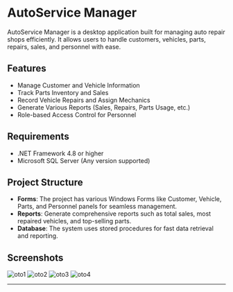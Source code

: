 # AutoService Manager

AutoService Manager is a desktop application built for managing auto repair shops efficiently. It allows users to handle customers, vehicles, parts, repairs, sales, and personnel with ease.

## Features

- Manage Customer and Vehicle Information
- Track Parts Inventory and Sales
- Record Vehicle Repairs and Assign Mechanics
- Generate Various Reports (Sales, Repairs, Parts Usage, etc.)
- Role-based Access Control for Personnel

## Requirements

- .NET Framework 4.8 or higher
- Microsoft SQL Server (Any version supported)

## Project Structure

- **Forms**: The project has various Windows Forms like Customer, Vehicle, Parts, and Personnel panels for seamless management.
- **Reports**: Generate comprehensive reports such as total sales, most repaired vehicles, and top-selling parts.
- **Database**: The system uses stored procedures for fast data retrieval and reporting.

## Screenshots

![oto1](https://github.com/dursunkatar/OtoServisLast/blob/master/oto1.png)
![oto2](https://github.com/dursunkatar/OtoServisLast/blob/master/oto2.png)
![oto3](https://github.com/dursunkatar/OtoServisLast/blob/master/oto3.png)
![oto4](https://github.com/dursunkatar/OtoServisLast/blob/master/oto4.png)

---


